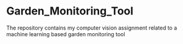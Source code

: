 # Garden_Monitoring_Tool
The repository contains my computer vision assignment related to a machine learning based garden monitoring tool
